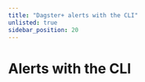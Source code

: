 ```yaml
---
title: "Dagster+ alerts with the CLI"
unlisted: true
sidebar_position: 20
---
```


# Alerts with the CLI
